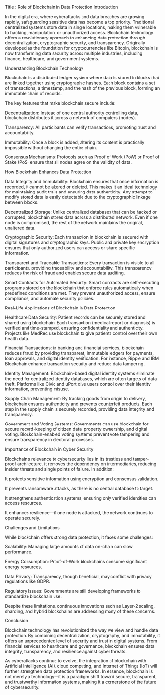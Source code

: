 Title : Role of Blockchain in Data Protection
Introduction

In the digital era, where cyberattacks and data breaches are growing rapidly, safeguarding sensitive data has become a top priority. Traditional centralized systems store data in single locations, making them vulnerable to hacking, manipulation, or unauthorized access. Blockchain technology offers a revolutionary approach to enhancing data protection through decentralization, cryptographic security, and transparency. Originally developed as the foundation for cryptocurrencies like Bitcoin, blockchain is now transforming data security across multiple industries, including finance, healthcare, and government systems.

Understanding Blockchain Technology

Blockchain is a distributed ledger system where data is stored in blocks that are linked together using cryptographic hashes. Each block contains a set of transactions, a timestamp, and the hash of the previous block, forming an immutable chain of records.

The key features that make blockchain secure include:

Decentralization: Instead of one central authority controlling data, blockchain distributes it across a network of computers (nodes).

Transparency: All participants can verify transactions, promoting trust and accountability.

Immutability: Once a block is added, altering its content is practically impossible without changing the entire chain.

Consensus Mechanisms: Protocols such as Proof of Work (PoW) or Proof of Stake (PoS) ensure that all nodes agree on the validity of data.

How Blockchain Enhances Data Protection

Data Integrity and Immutability:
Blockchain ensures that once information is recorded, it cannot be altered or deleted. This makes it an ideal technology for maintaining audit trails and ensuring data authenticity. Any attempt to modify stored data is easily detectable due to the cryptographic linkage between blocks.

Decentralized Storage:
Unlike centralized databases that can be hacked or corrupted, blockchain stores data across a distributed network. Even if one node is compromised, the rest of the network maintains the original, unaltered data.

Cryptographic Security:
Each transaction in blockchain is secured with digital signatures and cryptographic keys. Public and private key encryption ensures that only authorized users can access or share specific information.

Transparent and Traceable Transactions:
Every transaction is visible to all participants, providing traceability and accountability. This transparency reduces the risk of fraud and enables secure data auditing.

Smart Contracts for Automated Security:
Smart contracts are self-executing programs stored on the blockchain that enforce rules automatically when predefined conditions are met. They prevent unauthorized access, ensure compliance, and automate security policies.

Real-Life Applications of Blockchain in Data Protection

Healthcare Data Security:
Patient records can be securely stored and shared using blockchain. Each transaction (medical report or diagnosis) is verified and time-stamped, ensuring confidentiality and authenticity. Projects like MedRec use blockchain to give patients control over their own health data.

Financial Transactions:
In banking and financial services, blockchain reduces fraud by providing transparent, immutable ledgers for payments, loan approvals, and digital identity verification. For instance, Ripple and IBM Blockchain enhance transaction security and reduce data tampering.

Identity Management:
Blockchain-based digital identity systems eliminate the need for centralized identity databases, which are often targets of data theft. Platforms like Civic and uPort give users control over their identity information, preventing misuse.

Supply Chain Management:
By tracking goods from origin to delivery, blockchain ensures authenticity and prevents counterfeit products. Each step in the supply chain is securely recorded, providing data integrity and transparency.

Government and Voting Systems:
Governments can use blockchain for secure record-keeping of citizen data, property ownership, and digital voting. Blockchain-enabled voting systems prevent vote tampering and ensure transparency in electoral processes.

Importance of Blockchain in Cyber Security

Blockchain’s relevance to cybersecurity lies in its trustless and tamper-proof architecture. It removes the dependency on intermediaries, reducing insider threats and single points of failure. In addition:

It protects sensitive information using encryption and consensus validation.

It prevents ransomware attacks, as there is no central database to target.

It strengthens authentication systems, ensuring only verified identities can access resources.

It enhances resilience—if one node is attacked, the network continues to operate securely.

Challenges and Limitations

While blockchain offers strong data protection, it faces some challenges:

Scalability: Managing large amounts of data on-chain can slow performance.

Energy Consumption: Proof-of-Work blockchains consume significant energy resources.

Data Privacy: Transparency, though beneficial, may conflict with privacy regulations like GDPR.

Regulatory Issues: Governments are still developing frameworks to standardize blockchain use.

Despite these limitations, continuous innovations such as Layer-2 scaling, sharding, and hybrid blockchains are addressing many of these concerns.

Conclusion

Blockchain technology has revolutionized the way we view and handle data protection. By combining decentralization, cryptography, and immutability, it offers an unprecedented level of security and trust in digital systems. From financial services to healthcare and governance, blockchain ensures data integrity, transparency, and resilience against cyber threats.

As cyberattacks continue to evolve, the integration of blockchain with Artificial Intelligence (AI), cloud computing, and Internet of Things (IoT) will further strengthen data protection frameworks. In essence, blockchain is not merely a technology—it is a paradigm shift toward secure, transparent, and trustworthy information systems, making it a cornerstone of the future of cybersecurity.